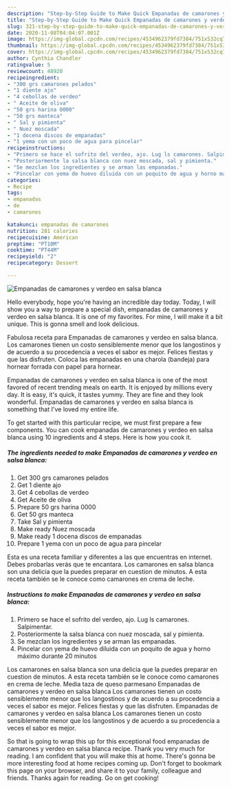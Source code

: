 ```yaml
---
description: "Step-by-Step Guide to Make Quick Empanadas de camarones y verdeo en salsa blanca"
title: "Step-by-Step Guide to Make Quick Empanadas de camarones y verdeo en salsa blanca"
slug: 321-step-by-step-guide-to-make-quick-empanadas-de-camarones-y-verdeo-en-salsa-blanca
date: 2020-11-08T04:04:07.001Z
image: https://img-global.cpcdn.com/recipes/4534962379fd7384/751x532cq70/empanadas-de-camarones-y-verdeo-en-salsa-blanca-foto-principal.jpg
thumbnail: https://img-global.cpcdn.com/recipes/4534962379fd7384/751x532cq70/empanadas-de-camarones-y-verdeo-en-salsa-blanca-foto-principal.jpg
cover: https://img-global.cpcdn.com/recipes/4534962379fd7384/751x532cq70/empanadas-de-camarones-y-verdeo-en-salsa-blanca-foto-principal.jpg
author: Cynthia Chandler
ratingvalue: 5
reviewcount: 48920
recipeingredient:
- "300 grs camarones pelados"
- "1 diente ajo"
- "4 cebollas de verdeo"
- " Aceite de oliva"
- "50 grs harina 0000"
- "50 grs manteca"
- " Sal y pimienta"
- " Nuez moscada"
- "1 docena discos de empanadas"
- "1 yema con un poco de agua para pincelar"
recipeinstructions:
- "Primero se hace el sofrito del verdeo, ajo. Lug ls camarones. Salpimentar."
- "Posteriormente la salsa blanca con nuez moscada, sal y pimienta."
- "Se mezclan los ingredientes y se arman las empanadas."
- "Pincelar con yema de huevo diluida con un poquito de agua y horno máximo durante 20 minutos"
categories:
- Recipe
tags:
- empanadas
- de
- camarones

katakunci: empanadas de camarones 
nutrition: 281 calories
recipecuisine: American
preptime: "PT10M"
cooktime: "PT44M"
recipeyield: "2"
recipecategory: Dessert

---
```



![Empanadas de camarones y verdeo en salsa blanca](https://img-global.cpcdn.com/recipes/4534962379fd7384/751x532cq70/empanadas-de-camarones-y-verdeo-en-salsa-blanca-foto-principal.jpg)

Hello everybody, hope you're having an incredible day today. Today, I will show you a way to prepare a special dish, empanadas de camarones y verdeo en salsa blanca. It is one of my favorites. For mine, I will make it a bit unique. This is gonna smell and look delicious.

Fabulosa receta para Empanadas de camarones y verdeo en salsa blanca. Los camarones tienen un costo sensiblemente menor que los langostinos y de acuerdo a su procedencia a veces el sabor es mejor. Felices fiestas y que las disfruten. Coloca las empanadas en una charola (bandeja) para hornear forrada con papel para hornear.

Empanadas de camarones y verdeo en salsa blanca is one of the most favored of recent trending meals on earth. It is enjoyed by millions every day. It is easy, it's quick, it tastes yummy. They are fine and they look wonderful. Empanadas de camarones y verdeo en salsa blanca is something that I've loved my entire life.


To get started with this particular recipe, we must first prepare a few components. You can cook empanadas de camarones y verdeo en salsa blanca using 10 ingredients and 4 steps. Here is how you cook it.

<!--inarticleads1-->

##### The ingredients needed to make Empanadas de camarones y verdeo en salsa blanca:

1. Get 300 grs camarones pelados
1. Get 1 diente ajo
1. Get 4 cebollas de verdeo
1. Get  Aceite de oliva
1. Prepare 50 grs harina 0000
1. Get 50 grs manteca
1. Take  Sal y pimienta
1. Make ready  Nuez moscada
1. Make ready 1 docena discos de empanadas
1. Prepare 1 yema con un poco de agua para pincelar


Esta es una receta familiar y diferentes a las que encuentras en internet. Debes probarlas verás que te encantara. Los camarones en salsa blanca son una delicia que la puedes preparar en cuestion de minutos. A esta receta también se le conoce como camarones en crema de leche. 

<!--inarticleads2-->

##### Instructions to make Empanadas de camarones y verdeo en salsa blanca:

1. Primero se hace el sofrito del verdeo, ajo. Lug ls camarones. Salpimentar.
1. Posteriormente la salsa blanca con nuez moscada, sal y pimienta.
1. Se mezclan los ingredientes y se arman las empanadas.
1. Pincelar con yema de huevo diluida con un poquito de agua y horno máximo durante 20 minutos


Los camarones en salsa blanca son una delicia que la puedes preparar en cuestion de minutos. A esta receta también se le conoce como camarones en crema de leche. Media taza de queso parmesano Empanadas de camarones y verdeo en salsa blanca Los camarones tienen un costo sensiblemente menor que los langostinos y de acuerdo a su procedencia a veces el sabor es mejor. Felices fiestas y que las disfruten. Empanadas de camarones y verdeo en salsa blanca Los camarones tienen un costo sensiblemente menor que los langostinos y de acuerdo a su procedencia a veces el sabor es mejor. 

So that is going to wrap this up for this exceptional food empanadas de camarones y verdeo en salsa blanca recipe. Thank you very much for reading. I am confident that you will make this at home. There's gonna be more interesting food at home recipes coming up. Don't forget to bookmark this page on your browser, and share it to your family, colleague and friends. Thanks again for reading. Go on get cooking!
